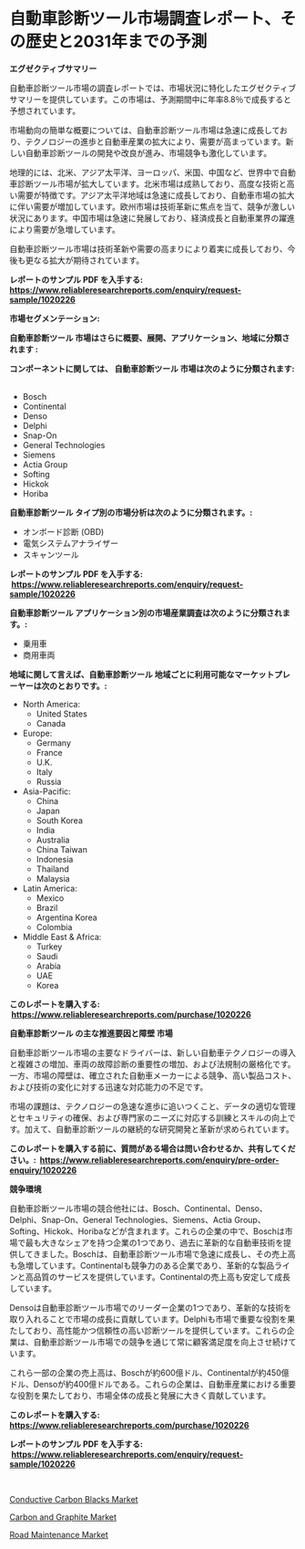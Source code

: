 <p><h1>自動車診断ツール市場調査レポート、その歴史と2031年までの予測</h1></p><p><strong>エグゼクティブサマリー</strong></p>
<p><p>自動車診断ツール市場の調査レポートでは、市場状況に特化したエグゼクティブサマリーを提供しています。この市場は、予測期間中に年率8.8％で成長すると予想されています。</p><p>市場動向の簡単な概要については、自動車診断ツール市場は急速に成長しており、テクノロジーの進歩と自動車産業の拡大により、需要が高まっています。新しい自動車診断ツールの開発や改良が進み、市場競争も激化しています。</p><p>地理的には、北米、アジア太平洋、ヨーロッパ、米国、中国など、世界中で自動車診断ツール市場が拡大しています。北米市場は成熟しており、高度な技術と高い需要が特徴です。アジア太平洋地域は急速に成長しており、自動車市場の拡大に伴い需要が増加しています。欧州市場は技術革新に焦点を当て、競争が激しい状況にあります。中国市場は急速に発展しており、経済成長と自動車業界の躍進により需要が急増しています。</p><p>自動車診断ツール市場は技術革新や需要の高まりにより着実に成長しており、今後も更なる拡大が期待されています。</p></p>
<p><strong>レポートのサンプル PDF を入手する: <a href="https://www.reliableresearchreports.com/enquiry/request-sample/1020226">https://www.reliableresearchreports.com/enquiry/request-sample/1020226</a></strong></p>
<p><strong>市場セグメンテーション:</strong></p>
<p><strong> 自動車診断ツール 市場はさらに概要、展開、アプリケーション、地域に分類されます :</strong></p>
<p><strong>コンポーネントに関しては、 自動車診断ツール 市場は次のように分類されます: &nbsp;</strong></p>
<p><ul><li>Bosch</li><li>Continental</li><li>Denso</li><li>Delphi</li><li>Snap-On</li><li>General Technologies</li><li>Siemens</li><li>Actia Group</li><li>Softing</li><li>Hickok</li><li>Horiba</li></ul></p>
<p><strong> 自動車診断ツール タイプ別の市場分析は次のように分類されます。:</strong></p>
<p><ul><li>オンボード診断 (OBD)</li><li>電気システムアナライザー</li><li>スキャンツール</li></ul></p>
<p><strong>レポートのサンプル PDF を入手する: &nbsp;<a href="https://www.reliableresearchreports.com/enquiry/request-sample/1020226">https://www.reliableresearchreports.com/enquiry/request-sample/1020226</a></strong></p>
<p><strong> 自動車診断ツール アプリケーション別の市場産業調査は次のように分類されます。:</strong></p>
<p><ul><li>乗用車</li><li>商用車両</li></ul></p>
<p><strong>地域に関して言えば、自動車診断ツール 地域ごとに利用可能なマーケットプレーヤーは次のとおりです。:</strong></p>
<p><ul>
    <li>
        North America:
        <ul>
            <li>United States</li>
            <li>Canada</li>
        </ul>
    </li>
    <li>
        Europe:
        <ul>
            <li>Germany</li>
            <li>France</li>
            <li>U.K.</li>
            <li>Italy</li>
            <li>Russia</li>
        </ul>
    </li>
    <li>
        Asia-Pacific:
        <ul>
            <li>China</li>
            <li>Japan</li>
            <li>South Korea</li>
            <li>India</li>
            <li>Australia</li>
            <li>China Taiwan</li>
            <li>Indonesia</li>
            <li>Thailand</li>
            <li>Malaysia</li>
        </ul>
    </li>
    <li>
        Latin America:
        <ul>
            <li>Mexico</li>
            <li>Brazil</li>
            <li>Argentina Korea</li>
            <li>Colombia</li>
        </ul>
    </li>
    <li>
        Middle East & Africa:
        <ul>
            <li>Turkey</li>
            <li>Saudi</li>
            <li>Arabia</li>
            <li>UAE</li>
            <li>Korea</li>
        </ul>
    </li>
    </ul></p>
<p><strong>このレポートを購入する: &nbsp;<a href="https://www.reliableresearchreports.com/purchase/1020226">https://www.reliableresearchreports.com/purchase/1020226</a></strong></p>
<p><strong>自動車診断ツール の主な推進要因と障壁 市場</strong></p>
<p><p>自動車診断ツール市場の主要なドライバーは、新しい自動車テクノロジーの導入と複雑さの増加、車両の故障診断の重要性の増加、および法規制の厳格化です。一方、市場の障壁は、確立された自動車メーカーによる競争、高い製品コスト、および技術の変化に対する迅速な対応能力の不足です。</p><p>市場の課題は、テクノロジーの急速な進歩に追いつくこと、データの適切な管理とセキュリティの確保、および専門家のニーズに対応する訓練とスキルの向上です。加えて、自動車診断ツールの継続的な研究開発と革新が求められています。</p></p>
<p><strong>このレポートを購入する前に、質問がある場合は問い合わせるか、共有してください。:&nbsp; <a href="https://www.reliableresearchreports.com/enquiry/pre-order-enquiry/1020226">https://www.reliableresearchreports.com/enquiry/pre-order-enquiry/1020226</a></strong></p>
<p><strong>競争環境</strong></p>
<p><p>自動車診断ツール市場の競合他社には、Bosch、Continental、Denso、Delphi、Snap-On、General Technologies、Siemens、Actia Group、Softing、Hickok、Horibaなどが含まれます。これらの企業の中で、Boschは市場で最も大きなシェアを持つ企業の1つであり、過去に革新的な自動車技術を提供してきました。Boschは、自動車診断ツール市場で急速に成長し、その売上高も急増しています。Continentalも競争力のある企業であり、革新的な製品ラインと高品質のサービスを提供しています。Continentalの売上高も安定して成長しています。</p><p>Densoは自動車診断ツール市場でのリーダー企業の1つであり、革新的な技術を取り入れることで市場の成長に貢献しています。Delphiも市場で重要な役割を果たしており、高性能かつ信頼性の高い診断ツールを提供しています。これらの企業は、自動車診断ツール市場での競争を通じて常に顧客満足度を向上させ続けています。</p><p>これら一部の企業の売上高は、Boschが約600億ドル、Continentalが約450億ドル、Densoが約400億ドルである。これらの企業は、自動車産業における重要な役割を果たしており、市場全体の成長と発展に大きく貢献しています。</p></p>
<p><strong>このレポートを購入する: &nbsp; <a href="https://www.reliableresearchreports.com/purchase/1020226">https://www.reliableresearchreports.com/purchase/1020226</a></strong></p>
<p><strong>レポートのサンプル PDF を入手する: &nbsp;<a href="https://www.reliableresearchreports.com/enquiry/request-sample/1020226">https://www.reliableresearchreports.com/enquiry/request-sample/1020226</a></strong><strong></strong></p>
<p>&nbsp;</p>
<p><p><a href="https://view.publitas.com/reportprime-1/conductive-carbon-blacks-market-size-reflecting-a-forecast-till-2030-market-by-type-by-application-and-by-geography/">Conductive Carbon Blacks Market</a></p><p><a href="https://view.publitas.com/reportprime-1/carbon-and-graphite-market-size-market-trends-and-growth-outlook-forecasted-for-period-from-2023-to-2030/">Carbon and Graphite Market</a></p><p><a href="https://view.publitas.com/reportprime-1/decoding-the-road-maintenance-market-a-deep-dive-into-the-latest-market-trends-market-segmentation-and-competitive-analysis/">Road Maintenance Market</a></p></p>